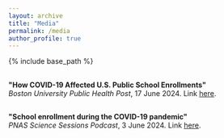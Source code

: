```yaml
---
layout: archive
title: "Media"
permalink: /media
author_profile: true
---
```

{% include base_path %}

## 
**"How COVID-19 Affected U.S. Public School Enrollments"** <br>
_Boston University Public Health Post_, 17 June 2024. Link [here](https://publichealthpost.org/health-equity/how-covid-19-affected-u-s-public-school-enrollments/).

## 
**"School enrollment during the COVID-19 pandemic"** <br>
_PNAS Science Sessions Podcast_, 3 June 2024. Link [here](https://www.pnas.org/post/podcast/school-enrollment-during-covid-19-pandemic).



